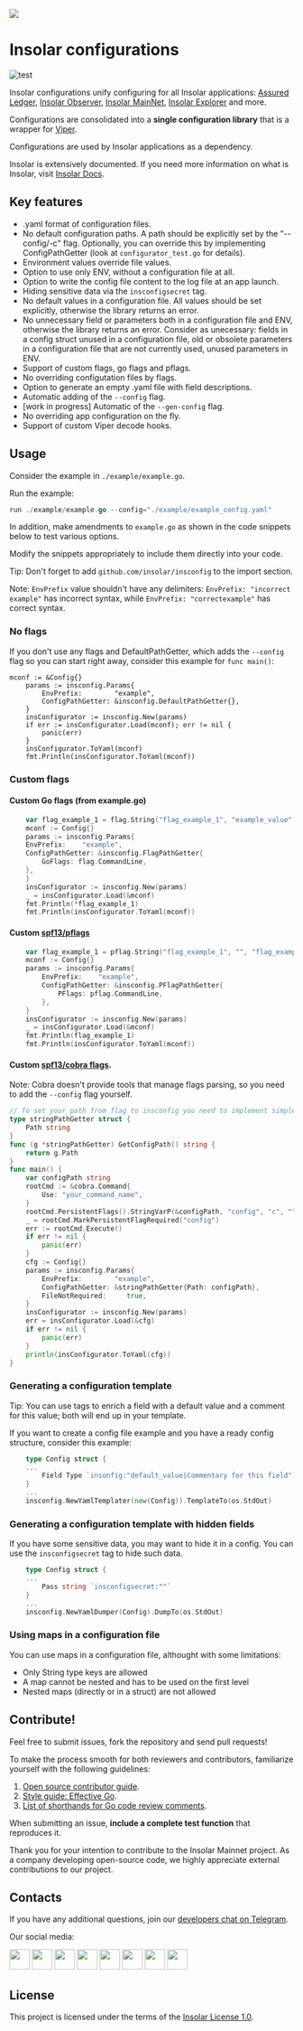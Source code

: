 [<img src="https://github.com/insolar/doc-pics/raw/master/st/github-readme-banner.png">](http://insolar.io/?utm_source=Github)

# Insolar configurations

![test](https://github.com/insolar/insconfig/workflows/test/badge.svg)

Insolar configurations unify configuring for all Insolar applications: [Assured Ledger](https://github.com/insolar/assured-ledger), [Insolar Observer](https://github.com/insolar/observer), [Insolar MainNet](https://github.com/insolar/mainnet), [Insolar Explorer](https://github.com/insolar/block-explorer) and more.

Configurations are consolidated into a **single configuration library** that is a wrapper for [Viper](https://github.com/spf13/viper).

Configurations are used by Insolar applications as a dependency.

Insolar is extensively documented. If you need more information on what is Insolar, visit [Insolar Docs](http://docs.insolar.io/quick_overview.html).

## Key features
- .yaml format of configuration files.
- No default configuration paths. A path should be explicitly set by the "--config/-c" flag. Optionally, you can override this by implementing ConfigPathGetter (look at `configurator_test.go` for details).
- Environment values override file values.
- Option to use only ENV, without a configuration file at all.
- Option to write the config file content to the log file at an app launch. 
- Hiding sensitive data via the `insconfigsecret` tag.
- No default values in a configuration file. All values should be set explicitly, otherwise the library returns an error.
- No unnecessary field or parameters both in a configuration file and ENV, otherwise the library returns an error. Consider as unecessary: fields in a config struct unused in a configuration file, old or obsolete parameters in a configuration file that are not currently used, unused parameters in ENV.
- Support of custom flags, go flags and pflags.
- No overriding configutation files by flags.
- Option to generate an empty .yaml file with field descriptions.
- Automatic adding of the `--config` flag.
- [work in progress] Automatic of the `--gen-config` flag.
- No overriding app configuration on the fly.
- Support of custom Viper decode hooks.

## Usage

Consider the example in `./example/example.go`.

Run the example:

```go
run ./example/example.go --config="./example/example_config.yaml"
```

In addition, make amendments to `example.go` as shown in the code snippets below to test various options. 

Modify the snippets appropriately to include them directly into your code.

Tip: Don't forget to add `github.com/insolar/insconfig` to the import section.

Note: `EnvPrefix` value shouldn't have any delimiters: `EnvPrefix: "incorrect example"` has incorrect syntax, while `EnvPrefix: "correctexample"` has correct syntax.

### No flags

If you don't use any flags and DefaultPathGetter, which adds the `--config` flag so you can start right away, consider this example for `func main()`:

```
mconf := &Config{}	
	params := insconfig.Params{
		EnvPrefix:        "example",
		ConfigPathGetter: &insconfig.DefaultPathGetter{},
	}
	insConfigurator := insconfig.New(params)
	if err := insConfigurator.Load(mconf); err != nil {
		panic(err)
	}
	insConfigurator.ToYaml(mconf)
	fmt.Println(insConfigurator.ToYaml(mconf))
```

### Custom flags

#### Custom Go flags (from example.go)

```go
    var flag_example_1 = flag.String("flag_example_1", "example_value", "flag_example_1_desc")
    mconf := Config{}
    params := insconfig.Params{
	EnvPrefix:    "example",
	ConfigPathGetter: &insconfig.FlagPathGetter{
		GoFlags: flag.CommandLine,
	},
    }
    insConfigurator := insconfig.New(params)
    _ = insConfigurator.Load(&mconf)
    fmt.Println(*flag_example_1)
    fmt.Println(insConfigurator.ToYaml(mconf))
```

#### Custom [spf13/pflags](https://github.com/spf13/pflag)

```go
    var flag_example_1 = pflag.String("flag_example_1", "", "flag_example_1_desc")
    mconf := Config{}
    params := insconfig.Params{
        EnvPrefix:    "example",
        ConfigPathGetter: &insconfig.PFlagPathGetter{
            PFlags: pflag.CommandLine,
        },
    }
    insConfigurator := insconfig.New(params)
    _ = insConfigurator.Load(&mconf)
    fmt.Println(flag_example_1)
    fmt.Println(insConfigurator.ToYaml(mconf))
```

#### Custom [spf13/cobra flags](https://github.com/spf13/cobra). 

Note: Cobra doesn't provide tools that manage flags parsing, so you need to add the `--config` flag yourself.

```go
// To set your path from flag to insconfig you need to implement simple ConfigPathGetter interface and return path
type stringPathGetter struct {
	Path string
}
func (g *stringPathGetter) GetConfigPath() string {
	return g.Path
}
func main() {
	var configPath string
	rootCmd := &cobra.Command{
		Use: "your_command_name",
	}
	rootCmd.PersistentFlags().StringVarP(&configPath, "config", "c", "", "path to config file")
	_ = rootCmd.MarkPersistentFlagRequired("config")
	err := rootCmd.Execute()
	if err != nil {
		panic(err)
	}
	cfg := Config{}
	params := insconfig.Params{
		EnvPrefix:        "example",
		ConfigPathGetter: &stringPathGetter{Path: configPath},
		FileNotRequired:     true,
	}
	insConfigurator := insconfig.New(params)
	err = insConfigurator.Load(&cfg)
	if err != nil {
		panic(err)
	}
	println(insConfigurator.ToYaml(cfg))
}
```


### Generating a configuration template

Tip: You can use tags to enrich a field with a default value and a comment for this value; both will end up in your template. 

If you want to create a config file example and you have a ready config structure, consider this example:

```go
    type Config struct {
    ... 
        Field Type `insonfig:"default_value|Commentary for this field"`
    }
    ...
    insconfig.NewYamlTemplater(new(Config)).TemplateTo(os.StdOut)
```

### Generating a configuration template with hidden fields

If you have some sensitive data, you may want to hide it in a config. You can use the `insconfigsecret` tag to hide such data.

```go
    type Config struct {
    ...
	    Pass string `insconfigsecret:""`
    }
    ...
    insconfig.NewYamlDumper(Config).DumpTo(os.StdOut)
```

### Using maps in a configuration file

You can use maps in a configuration file, althought with some limitations:
- Only String type keys are allowed
- A map cannot be nested and has to be used on the first level
- Nested maps (directly or in a struct) are not allowed

## Contribute!

Feel free to submit issues, fork the repository and send pull requests! 

To make the process smooth for both reviewers and contributors, familiarize yourself with the following guidelines:

1. [Open source contributor guide](https://github.com/freeCodeCamp/how-to-contribute-to-open-source).
2. [Style guide: Effective Go](https://golang.org/doc/effective_go.html).
3. [List of shorthands for Go code review comments](https://github.com/golang/go/wiki/CodeReviewComments).

When submitting an issue, **include a complete test function** that reproduces it.

Thank you for your intention to contribute to the Insolar Mainnet project. As a company developing open-source code, we highly appreciate external contributions to our project.

## Contacts

If you have any additional questions, join our [developers chat on Telegram](https://t.me/InsolarTech).

Our social media:

[<img src="https://github.com/insolar/doc-pics/raw/master/st/ico-social-facebook.png" width="36" height="36">](https://facebook.com/insolario)
[<img src="https://github.com/insolar/doc-pics/raw/master/st/ico-social-twitter.png" width="36" height="36">](https://twitter.com/insolario)
[<img src="https://github.com/insolar/doc-pics/raw/master/st/ico-social-medium.png" width="36" height="36">](https://medium.com/insolar)
[<img src="https://github.com/insolar/doc-pics/raw/master/st/ico-social-youtube.png" width="36" height="36">](https://youtube.com/insolar)
[<img src="https://github.com/insolar/doc-pics/raw/master/st/ico-social-reddit.png" width="36" height="36">](https://www.reddit.com/r/insolar/)
[<img src="https://github.com/insolar/doc-pics/raw/master/st/ico-social-linkedin.png" width="36" height="36">](https://www.linkedin.com/company/insolario/)
[<img src="https://github.com/insolar/doc-pics/raw/master/st/ico-social-instagram.png" width="36" height="36">](https://instagram.com/insolario)
[<img src="https://github.com/insolar/doc-pics/raw/master/st/ico-social-telegram.png" width="36" height="36">](https://t.me/InsolarAnnouncements) 

## License

This project is licensed under the terms of the [Insolar License 1.0](LICENSE.md).
